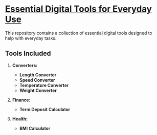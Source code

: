 # [Essential Digital Tools for Everyday Use](https://eduardasrbastos.github.io/my-essential-toolbox/)

This repository contains a collection of essential digital tools designed to help with everyday tasks.

## Tools Included

1. **Converters:**
   - **Length Converter**
   - **Speed Converter**
   - **Temperature Converter**
   - **Weight Converter**

2. **Finance:**
   - **Term Deposit Calculator**

3. **Health:**
   - **BMI Calculator**

